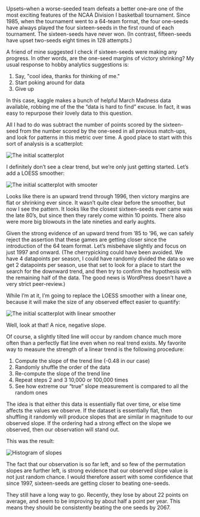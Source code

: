 Upsets–when a worse-seeded team defeats a better one–are one of the most exciting features of the NCAA Division I basketball tournament. Since 1985, when the tournament went to a 64-team format, the four one-seeds have always played the four sixteen-seeds in the first round of each tournament. The sixteen-seeds have never won. (In contrast, fifteen-seeds have upset two-seeds eight times in 128 attempts.)

A friend of mine suggested I check if sixteen-seeds were making any progress. In other words, are the one-seed margins of victory shrinking? My usual response to hobby analytics suggestions is:
      
1. Say, "cool idea, thanks for thinking of me."
2. Start poking around for data
3. Give up

In this case, kaggle makes a bunch of helpful March Madness data available, robbing me of the the “data is hard to find” excuse. In fact, it was easy to repurpose their lovely data to this question.

All I had to do was subtract the number of points scored by the sixteen-seed from the number scored by the one-seed in all previous match-ups, and look for patterns in this metric over time. A good place to start with this sort of analysis is a scatterplot:

![The initial scatterplot](http://127.0.0.1:5000/static/march-math-madness/scatter.png)

I definitely don’t see a clear trend, but we’re only just getting started. Let’s add a LOESS smoother:

![The initial scatterplot with smooter](http://127.0.0.1:5000/static/march-math-madness/scatter-loess.png)

Looks like there is an upward trend through 1996, then victory margins are flat or shrinking ever since. It wasn’t quite clear before the smoother, but now I see the pattern. It looks like the closest sixteen-seeds ever came was the late 80’s, but since then they rarely come within 10 points. There also were more big blowouts in the late nineties and early aughts.

Given the strong evidence of an upward trend from ’85 to ’96, we can safely reject the assertion that these games are getting closer since the introduction of the 64 team format. Let’s misbehave slightly and focus on just 1997 and onward. (The cherrypicking could have been avoided. We have 4 datapoints per season, I could have randomly divided the data so we get 2 datapoints per season, use that set to look for a place to start the search for the downward trend, and then try to confirm the hypothesis with the remaining half of the data. The good news is WordPress doesn’t have a very strict peer-review.)

While I’m at it, I’m going to replace the LOESS smoother with a linear one, because it will make the size of any observed effect easier to quantify:

![The initial scatterplot with linear smoother](http://127.0.0.1:5000/static/march-math-madness/margin-regressed.png)

Well, look at that! A nice, negative slope.

Of course, a slightly tilted line will occur by random chance much more often than a perfectly flat line even when no real trend exists. My favorite way to measure the strength of a linear trend is the following procedure:

1. Compute the slope of the trend line (-0.48 in our case)
2. Randomly shuffle the order of the data
3. Re-compute the slope of the trend line
4. Repeat steps 2 and 3 10,000 or 100,000 times
5. See how extreme our “true” slope measurement is compared to all the random ones

The idea is that either this data is essentially flat over time, or else time affects the values we observe. If the dataset is essentially flat, then shuffling it randomly will produce slopes that are similar in magnitude to our observed slope. If the ordering had a strong effect on the slope we observed, then our observation will stand out.

This was the result:

![Histogram of slopes](http://127.0.0.1:5000/static/march-math-madness/permutation.png)

The fact that our observation is so far left, and so few of the permutation slopes are further left, is strong evidence that our observed slope value is not just random chance. I would therefore assert with some confidence that since 1997, sixteen-seeds are getting closer to beating one-seeds.

They still have a long way to go. Recently, they lose by about 22 points on average, and seem to be improving by about half a point per year. This means they should be consistently beating the one seeds by 2067.

